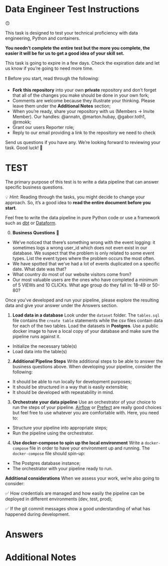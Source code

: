 # Data Engineer Test Instructions
🙃

This task is designed to test your technical proficiency with data engineering, Python and containers.

**You needn’t complete the entire test but the more you complete, the easier it will be for us to get a good idea of your skill set.**

This task is going to expire in a few days. Check the expiration date and let us know if you’re going to need more time.

❗ Before you start, read through the following:

- **Fork this repository** into your own **private** repository and don’t forget that all of the  changes you make should be done in your own fork;
- Comments are welcome because they illustrate your thinking. Please leave them under the **Additional Notes** section;
- When you’re ready, share your repository with us (Members -> Invite Member). Our handles: @annatn, @marton.hubay, @gabor.toth1, @rmokk;
- Grant our users Reporter role;
- Reply to our email providing a link to the repository we need to check

 
Send us questions if you have any. We’re looking forward to reviewing your task. Good luck! 🚀

# TEST
The primary purpose of this test is to write a data pipeline that can answer specific business questions.

💡 _Hint_: Reading through the tasks, you might decide to change your approach. So, it’s a good idea to **read the entire document before you start**.

Feel free to write the data pipeline in pure Python code or use a framework such as [dbt](https://docs.getdbt.com/) or [Dataform](https://docs.dataform.co/). 


0. **Business Questions** 🤔

- We’ve noticed that there’s something wrong with the event logging: it sometimes logs a wrong user_id which does not even exist in our database. We suspect that the problem is only related to some event types. List the event types where the problem occurs the most often.
- We have spotted that we’ve had a lot of events duplicated on a specific date. What date was that?
- What country do most of our website visitors come from?
- Our most valuable users are the ones who have completed a minimum of 5 VIEWs and 10 CLICKs. What age group do they fall in: 18-49 or 50-80? 

Once you've developed and run your pipeline, please explore the resulting data and give your answer under the Answers section.

1. **Load data in a database**
Look under the `dataset` folder. The `tables.sql` file contains the `create table` statements while the csv files contain data for each of the two tables.
Load the datasets in **Postgres**. Use a public docker image to have a local copy of your database and make sure the pipeline runs against it.

- Initialize the necessary table(s)
- Load data into the table(s)


2. **Additional Pipeline Steps**
Write additional steps to be able to answer the business questions above. When developing your pipeline, consider the following:

- It should be able to run locally for development purposes;
- It should be structured in a way that is easily extensible;
- It should be developed with repeatability in mind.

3. **Orchestrate your data pipeline**
Use an orchestrator of your choice to run the steps of your pipeline. [Airflow](https://airflow.apache.org/docs/stable/start.html) or [Prefect](https://docs.prefect.io/core/getting_started/installation.html) are really good choices but feel free to use whatever you are comfortable with. Here, you need to:

- Structure your pipeline into appropriate steps;
- Run the pipeline using the orchestrator.


4. **Use docker-compose to spin up the local environment**
Write a `docker-compose` file in order to have your environment up and running. The `docker-compose` file should spin-up:

- The Postgres database instance;
- The orchestrator with your pipeline ready to run.

**Additional considerations**
When we assess your work, we’re also going to consider:

✅ How credentials are managed and how easily the pipeline can be deployed in different environments (dev, test, prod);

✅ If the git commit messages show a good understanding of what has happened during development.


# Answers

# Additional Notes
